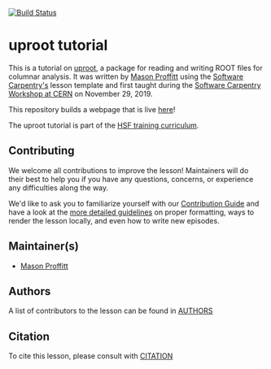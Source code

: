 [![Build Status](https://travis-ci.org/hsf-training/hsf-training-uproot-webpage.svg?branch=gh-pages)](https://travis-ci.org/hsf-training/hsf-training-uproot-webpage)

# uproot tutorial

This is a tutorial on [uproot](https://github.com/scikit-hep/uproot), a package for reading and writing ROOT files for columnar analysis.
It was written by [Mason Proffitt][mason] using the [Software Carpentry's][carpentries] lesson template and first taught during the [Software Carpentry Workshop at CERN](https://indico.cern.ch/event/834411/) on November 29, 2019.

This repository builds a webpage that is live [here](https://hsf-training.github.io/hsf-training-uproot-webpage/)!

The uproot tutorial is part of the [HSF training curriculum](https://hepsoftwarefoundation.org/training/curriculum).

## Contributing

We welcome all contributions to improve the lesson! Maintainers will do their best to help you if you have any
questions, concerns, or experience any difficulties along the way.

We'd like to ask you to familiarize yourself with our [Contribution Guide](CONTRIBUTING.md) and have a look at
the [more detailed guidelines][lesson-example] on proper formatting, ways to render the lesson locally, and even
how to write new episodes.

## Maintainer(s)

* [Mason Proffitt][mason]

## Authors

A list of contributors to the lesson can be found in [AUTHORS](AUTHORS)

## Citation

To cite this lesson, please consult with [CITATION](CITATION)

[lesson-example]: https://carpentries.github.io/lesson-example
[mason]: https://github.com/masonproffitt/
[carpentries]: https://software-carpentry.org/
